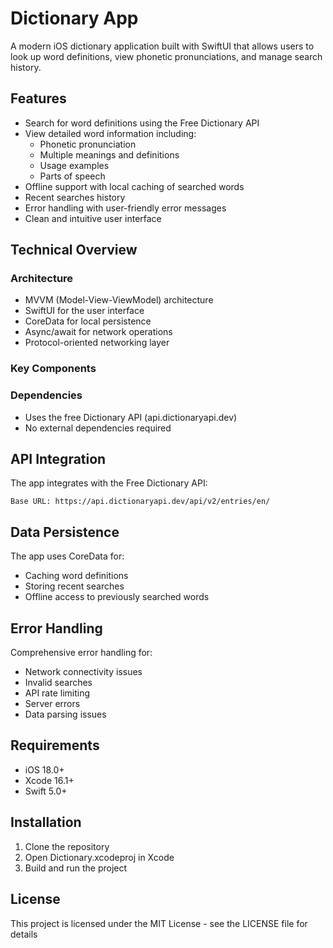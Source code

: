 # Dictionary App

A modern iOS dictionary application built with SwiftUI that allows users to look up word definitions, view phonetic pronunciations, and manage search history.

## Features

- Search for word definitions using the Free Dictionary API
- View detailed word information including:
  - Phonetic pronunciation
  - Multiple meanings and definitions
  - Usage examples
  - Parts of speech
- Offline support with local caching of searched words
- Recent searches history
- Error handling with user-friendly error messages
- Clean and intuitive user interface

## Technical Overview

### Architecture
- MVVM (Model-View-ViewModel) architecture
- SwiftUI for the user interface
- CoreData for local persistence
- Async/await for network operations
- Protocol-oriented networking layer

### Key Components

### Dependencies
- Uses the free Dictionary API (api.dictionaryapi.dev)
- No external dependencies required

## API Integration

The app integrates with the Free Dictionary API:
```
Base URL: https://api.dictionaryapi.dev/api/v2/entries/en/
```

## Data Persistence

The app uses CoreData for:
- Caching word definitions
- Storing recent searches
- Offline access to previously searched words

## Error Handling

Comprehensive error handling for:
- Network connectivity issues
- Invalid searches
- API rate limiting
- Server errors
- Data parsing issues

## Requirements

- iOS 18.0+
- Xcode 16.1+
- Swift 5.0+

## Installation

1. Clone the repository
2. Open Dictionary.xcodeproj in Xcode
3. Build and run the project

## License
This project is licensed under the MIT License - see the LICENSE file for details
